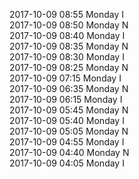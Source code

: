 2017-10-09 08:55 Monday  I  
2017-10-09 08:50 Monday  N  
2017-10-09 08:40 Monday  I  
2017-10-09 08:35 Monday  N  
2017-10-09 08:30 Monday  I  
2017-10-09 08:25 Monday  N  
2017-10-09 07:15 Monday  I  
2017-10-09 06:35 Monday  N  
2017-10-09 06:15 Monday  I  
2017-10-09 05:45 Monday  N  
2017-10-09 05:40 Monday  I  
2017-10-09 05:05 Monday  N  
2017-10-09 04:55 Monday  I  
2017-10-09 04:40 Monday  N  
2017-10-09 04:05 Monday  I  
